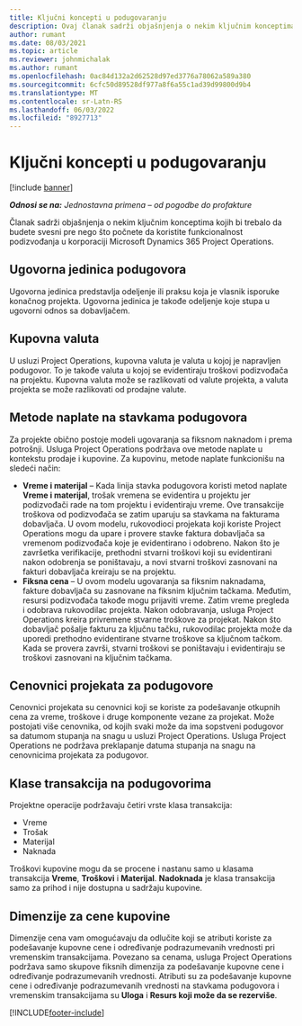 ```yaml
---
title: Ključni koncepti u podugovaranju
description: Ovaj članak sadrži objašnjenja o nekim ključnim konceptima koji se primenjuju na podizvođač u korporaciji Microsoft Dynamics 365 Project Operations.
author: rumant
ms.date: 08/03/2021
ms.topic: article
ms.reviewer: johnmichalak
ms.author: rumant
ms.openlocfilehash: 0ac84d132a2d62528d97ed3776a78062a589a380
ms.sourcegitcommit: 6cfc50d89528df977a8f6a55c1ad39d99800d9b4
ms.translationtype: MT
ms.contentlocale: sr-Latn-RS
ms.lasthandoff: 06/03/2022
ms.locfileid: "8927713"
---
```

# <a name="key-concepts-in-subcontracting"></a>Ključni koncepti u podugovaranju

[!include [banner](../../includes/dataverse-preview.md)]

_**Odnosi se na:** Jednostavna primena – od pogodbe do profakture_

Članak sadrži objašnjenja o nekim ključnim konceptima kojih bi trebalo da budete svesni pre nego što počnete da koristite funkcionalnost podizvođanja u korporaciji Microsoft Dynamics 365 Project Operations.

## <a name="contracting-unit-on-the-subcontract"></a>Ugovorna jedinica podugovora

Ugovorna jedinica predstavlja odeljenje ili praksu koja je vlasnik isporuke konačnog projekta. Ugovorna jedinica je takođe odeljenje koje stupa u ugovorni odnos sa dobavljačem.

## <a name="purchase-currency"></a>Kupovna valuta

U usluzi Project Operations, kupovna valuta je valuta u kojoj je napravljen podugovor. To je takođe valuta u kojoj se evidentiraju troškovi podizvođača na projektu. Kupovna valuta može se razlikovati od valute projekta, a valuta projekta se može razlikovati od prodajne valute.

## <a name="billing-methods-on-subcontract-lines"></a>Metode naplate na stavkama podugovora

Za projekte obično postoje modeli ugovaranja sa fiksnom naknadom i prema potrošnji. Usluga Project Operations podržava ove metode naplate u kontekstu prodaje i kupovine. Za kupovinu, metode naplate funkcionišu na sledeći način:

- **Vreme i materijal** – Kada linija stavka podugovora koristi metod naplate **Vreme i materijal**, trošak vremena se evidentira u projektu jer podizvođači rade na tom projektu i evidentiraju vreme. Ove transakcije troškova od podizvođača se zatim uparuju sa stavkama na fakturama dobavljača. U ovom modelu, rukovodioci projekata koji koriste Project Operations mogu da upare i provere stavke faktura dobavljača sa vremenom podizvođača koje je evidentirano i odobreno. Nakon što je završetka verifikacije, prethodni stvarni troškovi koji su evidentirani nakon odobrenja se poništavaju, a novi stvarni troškovi zasnovani na fakturi dobavljača kreiraju se na projektu.
- **Fiksna cena** – U ovom modelu ugovaranja sa fiksnim naknadama, fakture dobavljača su zasnovane na fiksnim ključnim tačkama. Međutim, resursi podizvođača takođe mogu prijaviti vreme. Zatim vreme pregleda i odobrava rukovodilac projekta. Nakon odobravanja, usluga Project Operations kreira privremene stvarne troškove za projekat. Nakon što dobavljač pošalje fakturu za ključnu tačku, rukovodilac projekta može da uporedi prethodno evidentirane stvarne troškove sa ključnom tačkom. Kada se provera završi, stvarni troškovi se poništavaju i evidentiraju se troškovi zasnovani na ključnim tačkama.

## <a name="project-price-lists-on-subcontracts"></a>Cenovnici projekata za podugovore

Cenovnici projekata su cenovnici koji se koriste za podešavanje otkupnih cena za vreme, troškove i druge komponente vezane za projekat. Može postojati više cenovnika, od kojih svaki može da ima sopstveni podugovor sa datumom stupanja na snagu u usluzi Project Operations. Usluga Project Operations ne podržava preklapanje datuma stupanja na snagu na cenovnicima projekata za podugovor.

## <a name="transaction-classes-on-subcontracts"></a>Klase transakcija na podugovorima

Projektne operacije podržavaju četiri vrste klasa transakcija:

- Vreme
- Trošak
- Materijal
- Naknada

Troškovi kupovine mogu da se procene i nastanu samo u klasama transakcija **Vreme**, **Troškovi** i **Materijal**. **Nadoknada** je klasa transakcija samo za prihod i nije dostupna u sadržaju kupovine.

## <a name="purchase-pricing-dimensions"></a>Dimenzije za cene kupovine

Dimenzije cena vam omogućavaju da odlučite koji se atributi koriste za podešavanje kupovne cene i određivanje podrazumevanih vrednosti pri vremenskim transakcijama. Povezano sa cenama, usluga Project Operations podržava samo skupove fiksnih dimenzija za podešavanje kupovne cene i određivanje podrazumevanih vrednosti. Atributi su za podešavanje kupovne cene i određivanje podrazumevanih vrednosti na stavkama podugovora i vremenskim transakcijama su **Uloga** i **Resurs koji može da se rezerviše**.

[!INCLUDE[footer-include](../../includes/footer-banner.md)]
